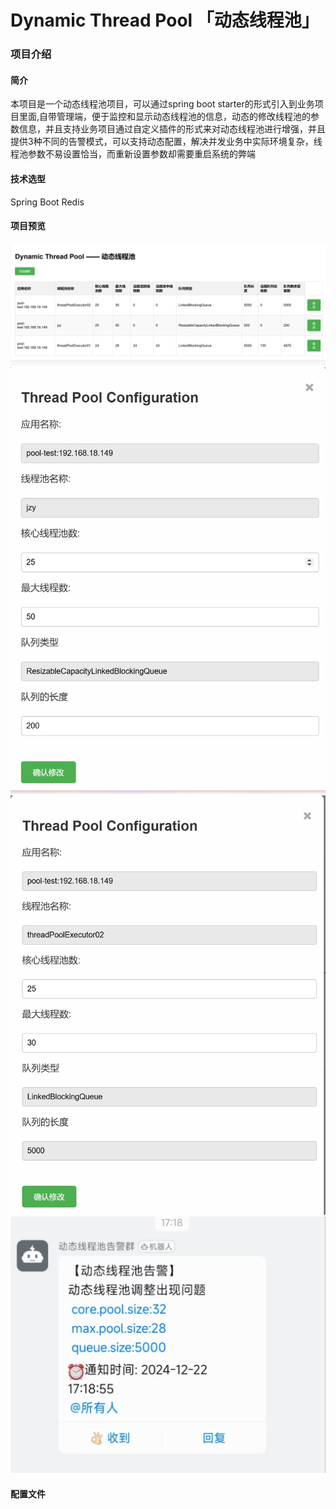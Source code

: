 # Dynamic Thread Pool 「动态线程池」
### 项目介绍
#### 简介
本项目是一个动态线程池项目，可以通过spring boot starter的形式引入到业务项目里面,自带管理端，便于监控和显示动态线程池的信息，动态的修改线程池的参数信息，并且支持业务项目通过自定义插件的形式来对动态线程池进行增强，并且提供3种不同的告警模式，可以支持动态配置，解决并发业务中实际环境复杂，线程池参数不易设置恰当，而重新设置参数却需要重启系统的弊端

#### 技术选型
Spring Boot
Redis

#### 项目预览
![img.png](photot/img.png)
![img_1.png](photot/img_1.png)
![img_2.png](photot/img_2.png)
![img_3.png](photot/img_3.png)

#### 配置文件